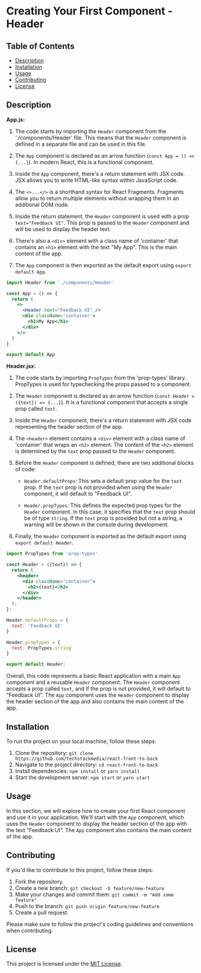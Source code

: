 # Creating Your First Component - Header

## Table of Contents

- [Description](#description)
- [Installation](#installation)
- [Usage](#usage)
- [Contributing](#contributing)
- [License](#license)

## Description

**App.js:**

1. The code starts by importing the `Header` component from the './components/Header' file. This means that the `Header` component is defined in a separate file and can be used in this file.

2. The `App` component is declared as an arrow function (`const App = () => {...}`). In modern React, this is a functional component.

3. Inside the `App` component, there's a return statement with JSX code. JSX allows you to write HTML-like syntax within JavaScript code.

4. The `<>...</>` is a shorthand syntax for React Fragments. Fragments allow you to return multiple elements without wrapping them in an additional DOM node.

5. Inside the return statement, the `Header` component is used with a prop `text="Feedback UI"`. This prop is passed to the `Header` component and will be used to display the header text.

6. There's also a `<div>` element with a class name of 'container' that contains an `<h1>` element with the text "My App". This is the main content of the app.

7. The `App` component is then exported as the default export using `export default App`.

```jsx
import Header from './components/Header'

const App = () => {
  return (
    <>
      <Header text="Feedback UI" />
      <div className='container'>
        <h1>My App</h1>
      </div>
    </>
  )
}

export default App
```

**Header.jsx:**

1. The code starts by importing `PropTypes` from the 'prop-types' library. PropTypes is used for typechecking the props passed to a component.

2. The `Header` component is declared as an arrow function (`const Header = ({text}) => {...}`). It is a functional component that accepts a single prop called `text`.

3. Inside the `Header` component, there's a return statement with JSX code representing the header section of the app.

4. The `<header>` element contains a `<div>` element with a class name of 'container' that wraps an `<h2>` element. The content of the `<h2>` element is determined by the `text` prop passed to the `Header` component.

5. Before the `Header` component is defined, there are two additional blocks of code:

   - `Header.defaultProps`: This sets a default prop value for the `text` prop. If the `text` prop is not provided when using the `Header` component, it will default to "Feedback UI".

   - `Header.propTypes`: This defines the expected prop types for the `Header` component. In this case, it specifies that the `text` prop should be of type `string`. If the `text` prop is provided but not a string, a warning will be shown in the console during development.

6. Finally, the `Header` component is exported as the default export using `export default Header`.

```jsx
import PropTypes from 'prop-types'

const Header = ({text}) => {
  return (
    <header>
      <div className="container">
        <h2>{text}</h2>
      </div> 
    </header>
  );
};

Header.defaultProps = {
  text: 'Feedback UI'
}

Header.propTypes = {
  text: PropTypes.string
}

export default Header;
```

Overall, this code represents a basic React application with a main `App` component and a reusable `Header` component. The `Header` component accepts a prop called `text`, and if the prop is not provided, it will default to "Feedback UI". The `App` component uses the `Header` component to display the header section of the app and also contains the main content of the app.

## Installation

To run the project on your local machine, follow these steps:

1. Clone the repository: `git clone https://github.com/techstackmedia/react-front-to-back`
2. Navigate to the project directory: `cd react-front-to-back`
3. Install dependencies: `npm install` or `yarn install`
4. Start the development server: `npm start` or `yarn start`

## Usage

In this section, we will explore how to create your first React component and use it in your application. We'll start with the `App` component, which uses the `Header` component to display the header section of the app with the text "Feedback UI". The `App` component also contains the main content of the app.

## Contributing

If you'd like to contribute to this project, follow these steps:

1. Fork the repository.
2. Create a new branch: `git checkout -b feature/new-feature`
3. Make your changes and commit them: `git commit -m "Add some feature"`
4. Push to the branch: `git push origin feature/new-feature`
5. Create a pull request.

Please make sure to follow the project's coding guidelines and conventions when contributing.

## License

This project is licensed under the [MIT License](https://opensource.org/licenses/MIT).
